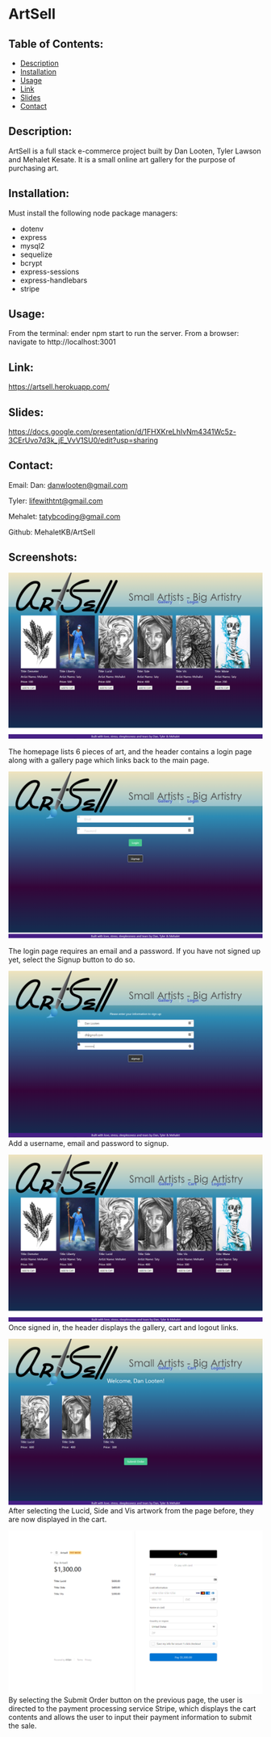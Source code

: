 # ArtSell

## Table of Contents:

- [Description](#description)
- [Installation](#installation)
- [Usage](#usage)
- [Link](#link)
- [Slides](#slides)
- [Contact](#contact)

## Description:

ArtSell is a full stack e-commerce project built by Dan Looten, Tyler Lawson and Mehalet Kesate. It is a small online art gallery for the purpose of purchasing art.

## Installation:

Must install the following node package managers:

- dotenv
- express
- mysql2
- sequelize
- bcrypt
- express-sessions
- express-handlebars
- stripe

## Usage:

From the terminal: ender npm start to run the server.
From a browser: navigate to http://localhost:3001

## Link:

https://artsell.herokuapp.com/

## Slides:

https://docs.google.com/presentation/d/1FHXKreLhIvNm4341Wc5z-3CErUvo7d3k_jE_VvV1SU0/edit?usp=sharing

## Contact:

Email:
Dan: danwlooten@gmail.com

Tyler: lifewithtnt@gmail.com

Mehalet: tatybcoding@gmail.com

Github: MehaletKB/ArtSell

## Screenshots:

![SS1](./Assets/SS1.PNG)

The homepage lists 6 pieces of art, and the header contains a login page along with a gallery page which links back to the main page.

![SS2](./Assets/SS2.PNG)

The login page requires an email and a password. If you have not signed up yet, select the Signup button to do so.

![SS3](./Assets/SS3.PNG)
Add a username, email and password to signup.

![SS4](./assets/SS4.PNG)
Once signed in, the header displays the gallery, cart and logout links.

![SS5](./assets/SS5.PNG)
After selecting the Lucid, Side and Vis artwork from the page before, they are now displayed in the cart.

![SS6](./assets/SS6.PNG)
By selecting the Submit Order button on the previous page, the user is directed to the payment processing service Stripe, which displays the cart contents and allows the user to input their payment information to submit the sale.
